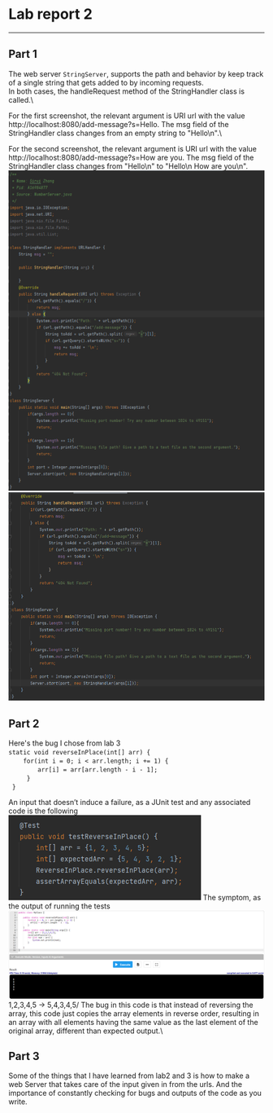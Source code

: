 # Lab report 2

---
## Part 1

The web server `StringServer`, supports the path and behavior by keep track of a single string that gets added to by incoming requests.\
In both cases, the handleRequest method of the StringHandler class is called.\

For the first screenshot, the relevant argument is URI url with the value http://localhost:8080/add-message?s=Hello. The msg field of the StringHandler class changes from an empty string to "Hello\n".\

For the second screenshot, the relevant argument is URI url with the value http://localhost:8080/add-message?s=How are you. The msg field of the StringHandler class changes from "Hello\n" to "Hello\n How are you\n".
![image](0e59f2c06c3727ae7e00ce2f67838e7.png)
![image](a1176aa91d69861c97e3b90f43537e8.png)

## Part 2
Here's the bug I chose from lab 3\
`static void reverseInPlace(int[] arr) {`\
`    for(int i = 0; i < arr.length; i += 1) {`\
`        arr[i] = arr[arr.length - i - 1];`\
`     }`\
 ` }`
 
An input that doesn’t induce a failure, as a JUnit test and any associated code is the following\
![image](72157a4635874cef1ec188e6d52cae8.png)
The symptom, as the output of running the tests\
![image](image.png)
1,2,3,4,5 -> 5,4,3,4,5/
The bug in this code is that instead of reversing the array, this code just copies the array elements in reverse order, resulting in an array with all elements having the same value as the last element of the original array, different than expected output.\

## Part 3
Some of the things that I have learned from lab2 and 3 is how to make a web Server that takes care of the input given in from the urls. And the importance of constantly checking for bugs and outputs of the code as you write.
